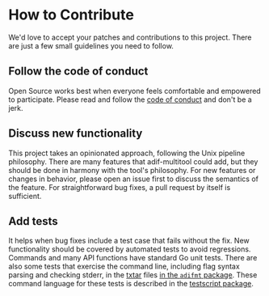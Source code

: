 # How to Contribute

We'd love to accept your patches and contributions to this project. There are
just a few small guidelines you need to follow.

## Follow the code of conduct

Open Source works best when everyone feels comfortable and empowered to
participate. Please read and follow the [code of conduct](CODE_OF_CONDUCT.md)
and don't be a jerk.

## Discuss new functionality

This project takes an opinionated approach, following the Unix pipeline
philosophy. There are many features that adif-multitool could add, but they
should be done in harmony with the tool's philosophy. For new features or
changes in behavior, please open an issue first to discuss the semantics of the
feature. For straightforward bug fixes, a pull request by itself is sufficient.

## Add tests

It helps when bug fixes include a test case that fails without the fix.
New functionality should be covered by automated tests to avoid regressions.
Commands and many API functions have standard Go unit tests.  There are also
some tests that exercise the command line, including flag syntax parsing and
checking stderr, in the [txtar](https://pkg.go.dev/golang.org/x/tools/txtar)
files [in the `adifmt` package](./adifmt/testdata).  These command language for
these tests is described in the
[testscript package](https://pkg.go.dev/github.com/rogpeppe/go-internal@v1.12.0/testscript).
